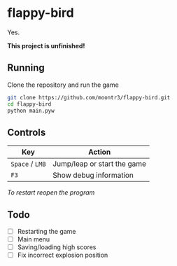 # flappy-bird

Yes.

**This project is unfinished!**

## Running

Clone the repository and run the game

```bash
git clone https://github.com/moontr3/flappy-bird.git
cd flappy-bird
python main.pyw
```

## Controls

| Key | Action |
|-----|-----|
| `Space` / `LMB` | Jump/leap or start the game |
| `F3` | Show debug information |

_To restart reopen the program_

## Todo

- [ ] Restarting the game
- [ ] Main menu
- [ ] Saving/loading high scores
- [ ] Fix incorrect explosion position